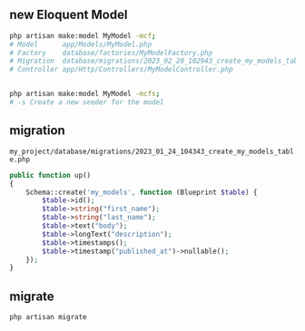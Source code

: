 ## new Eloquent Model
```bash
php artisan make:model MyModel -mcf;
# Model      app/Models/MyModel.php
# Factory    database/factories/MyModelFactory.php
# Migration  database/migrations/2023_02_20_102943_create_my_models_table.php
# Controller app/Http/Controllers/MyModelController.php


php artisan make:model MyModel -mcfs;
# -s Create a new seeder for the model
```


## migration
`my_project/database/migrations/2023_01_24_104343_create_my_models_table.php`
```php
public function up()
{
    Schema::create('my_models', function (Blueprint $table) {
        $table->id();
        $table->string("first_name");
        $table->string("last_name");
        $table->text("body");
        $table->longText("description");
        $table->timestamps();
        $table->timestamp("published_at")->nullable();
    });
}
```


## migrate
```php
php artisan migrate
```
